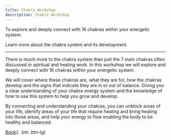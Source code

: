 ```yaml
---
title: Chakra Workshop
description: Chakra Workshop
---
```

To explore and deeply connect with 16 chakras within your energetic
system.

Learn more about the chakra system and its development.
<!--more-->

---

There is much more to the chakra system than just the 7 main chakras often discussed in spiritual and healing work. In this workshop we will explore and deeply connect with 16 chakras within your energetic system.

We will cover where these chakras are, what they are for, how the chakras develop and the signs that indicate they are in or out of balance. Giving you a clear understanding of your chakra energy system and the knowledge of how to use this system to help you grow and develop.

By connecting and understanding your chakras, you can unblock areas of your life, identify areas of your life that require healing and bring healing into those areas, and help your energy to flow enabling the body to be healthy and balanced.

[Book](/posts/workshops-info/){: .btn .btn-lg}
